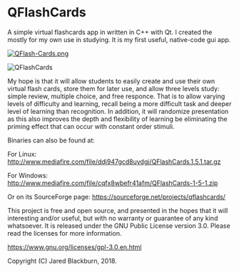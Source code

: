 # QFlashCards

A simple virtual flashcards app in written in C++ with Qt. I created the mostly for my own use 
in studying.  It is my first useful, native-code gui app.

[![QFlash-Cards.png](https://i.postimg.cc/XY1c0Mct/QFlash-Cards.png)](https://postimg.cc/pm8nD6SB)

![QFlashCards](https://s20.postimg.org/g43w4pbl9/QFlash_Cards.png)

My hope is that it will allow students to easily create and use their own virtual flash cards,
store them for later use, and allow three levels study: simple review, multiple choice, and 
free responce.  That is to allow varying levels of difficulty and learning, recall being a 
more difficult task and deeper level of learning than recognition.  In addition, it will randomize 
presentation as this also improves the depth and flexibility of learning be eliminating the 
priming effect that can occur with constant order stimuli.

Binaries can also be found at:

For Linux: http://www.mediafire.com/file/ddj947gcd8uydgj/QFlashCards.1.5.1.tar.gz
  
For Windows: http://www.mediafire.com/file/cqfx8wbefr41afm/QFlashCards-1-5-1.zip

Or on its SourceForge page: https://sourceforge.net/projects/qflashcards/

This project is free and open source, and presented in the hopes that it will interesting and/or 
useful, but with no warranty or guarantee of any kind whatsoever.  It is released under the 
GNU Public License version 3.0.  Please read the licenses for more information.

https://www.gnu.org/licenses/gpl-3.0.en.html

Copyright (C) Jared Blackburn, 2018.


